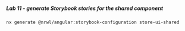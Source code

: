 ##### Lab 11 - generate Storybook stories for the shared component

```shell
nx generate @nrwl/angular:storybook-configuration store-ui-shared
```
